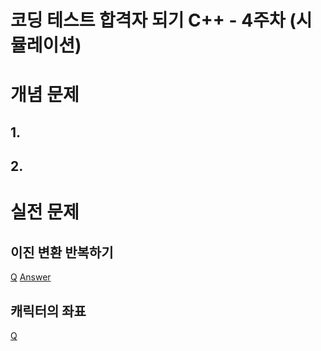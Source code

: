 코딩 테스트 합격자 되기 C++ - 4주차 (시뮬레이션)
===

# 개념 문제

## 1.

## 2.

# 실전 문제

## 이진 변환 반복하기

[Q](https://school.programmers.co.kr/learn/courses/30/lessons/70129)
[Answer](q1_binary_transformation.cpp)

## 캐릭터의 좌표

[Q](https://school.programmers.co.kr/learn/courses/30/lessons/120861)
